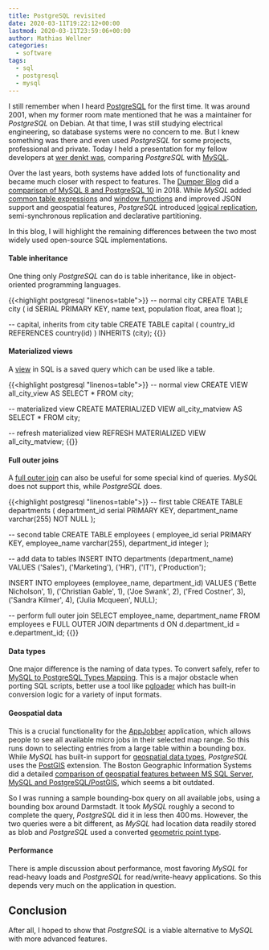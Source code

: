 ```yaml
---
title: PostgreSQL revisited
date: 2020-03-11T19:22:12+00:00
lastmod: 2020-03-11T23:59:06+00:00
author: Mathias Wellner
categories:
  - software
tags:
  - sql
  - postgresql
  - mysql
---
```


I still remember when I heard [PostgreSQL](https://www.postgresql.org/) for the first time. It was around 2001, when my former room mate mentioned that he was a maintainer for _PostgreSQL_ on Debian. At that time, I was still studying electrical engineering, so database systems were no concern to me. But I knew something was there and even used _PostgreSQL_ for some projects, professional and private. Today I held a presentation for my fellow developers at [wer denkt was](https://werdenktwas.de/), comparing _PostgreSQL_ with [MySQL](https://www.mysql.com/de/). 
<!--more-->

Over the last years, both systems have added lots of functionality and became much closer with respect to features. The [Dumper Blog](https://blog.dumper.io/) did a [comparison of MySQL 8 and PostgreSQL 10](https://blog.dumper.io/showdown-mysql-8-vs-postgresql-10/) in 2018. While _MySQL_ added [common table expressions](https://www.postgresql.org/docs/9.1/queries-with.html) and [window functions](https://www.postgresql.org/docs/9.1/tutorial-window.html) and improved JSON support and geospatial features, _PostgreSQL_ introduced [logical replication](https://www.postgresql.org/docs/10/logical-replication.html), semi-synchronous replication and declarative partitioning. 

In this blog, I will highlight the remaining differences between the two most widely used open-source SQL implementations. 

#### Table inheritance

One thing only _PostgreSQL_ can do is table inheritance, like in object-oriented programming languages.

{{<highlight postgresql "linenos=table">}}
-- normal city
CREATE TABLE city (
  id SERIAL PRIMARY KEY,
  name text,
  population float,
  area float
);

-- capital, inherits from city table
CREATE TABLE capital (
  country_id REFERENCES country(id)
) INHERITS (city);
{{</highlight>}}

#### Materialized views

A [view](https://www.postgresql.org/docs/9.2/sql-createview.html) in SQL is a saved query which can be used like a table. 

{{<highlight postgresql "linenos=table">}}
-- normal view
CREATE VIEW all_city_view AS SELECT * FROM city;

-- materialized view
CREATE MATERIALIZED VIEW all_city_matview AS SELECT * FROM city;

-- refresh materialized view
REFRESH MATERIALIZED VIEW all_city_matview;
{{</highlight>}}

#### Full outer joins

A [full outer join](https://www.w3resource.com/sql/joins/perform-a-full-outer-join.php) can also be useful for some special kind of queries. _MySQL_ does not support this, while _PostgreSQL_ does. 

{{<highlight postgresql "linenos=table">}}
-- first table
CREATE TABLE departments (
  department_id serial PRIMARY KEY,
  department_name varchar(255) NOT NULL
);

-- second table
CREATE TABLE employees (
  employee_id serial PRIMARY KEY,
  employee_name varchar(255),
  department_id integer
);

-- add data to tables
INSERT INTO
  departments (department_name)
VALUES
  ('Sales'),
  ('Marketing'),
  ('HR'),
  ('IT'),
  ('Production');

INSERT INTO
  employees (employee_name, department_id)
VALUES
  ('Bette Nicholson', 1),
  ('Christian Gable', 1),
  ('Joe Swank', 2),
  ('Fred Costner', 3),
  ('Sandra Kilmer', 4),
  ('Julia Mcqueen', NULL);

-- perform full outer join
SELECT
  employee_name,
  department_name
FROM
  employees e
  FULL OUTER JOIN departments d ON d.department_id = e.department_id;
{{</highlight>}}

#### Data types

One major difference is the naming of data types. To convert safely, refer to [MySQL to PostgreSQL Types Mapping](https://www.convert-in.com/mysql-to-postgres-types-mapping.htm). This is a major obstacle when porting SQL scripts, better use a tool like [pgloader](https://pgloader.io/) which has built-in conversion logic for a variety of input formats. 

#### Geospatial data

This is a crucial functionality for the [AppJobber](https://appjobber.de/) application, which allows people to see all available micro jobs in their selected map range. So this runs down to selecting entries from a large table within a bounding box. While _MySQL_ has built-in support for [geospatial data types](https://dev.mysql.com/doc/refman/8.0/en/spatial-types.html), _PostgreSQL_ uses the [PostGIS](https://postgis.net/) extension. The Boston Geographic Information Systems did a detailed [comparison of geospatial features between MS SQL Server, MySQL and PostgreSQL/PostGIS](http://www.bostongis.com/PrinterFriendly.aspx?content_name=sqlserver2008_postgis_mysql_compare), which seems a bit outdated. 

So I was running a sample bounding-box query on all available jobs, using a bounding box around Darmstadt. It took _MySQL_ roughly a second to complete the query, _PostgreSQL_ did it in less then 400&thinsp;ms. However, the two queries were a bit different, as _MySQL_ had location data readily stored as blob and _PostgreSQL_ used a converted [geometric point type](https://www.postgresql.org/docs/9.3/datatype-geometric.html). 

#### Performance

There is ample discussion about performance, most favoring _MySQL_ for read-heavy loads and _PostgreSQL_ for read/write-heavy applications. So this depends very much on the application in question. 

## Conclusion

After all, I hoped to show that _PostgreSQL_ is a viable alternative to _MySQL_ with more advanced features. 